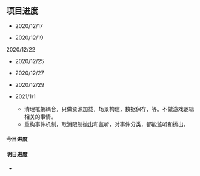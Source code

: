 ## 项目进度

- 2020/12/17

  <!-- - 增加UI代理调度者，当一个页面的UI过多又无法通过多界面的形式体现，这时就可以吧这个UI代理到另一个脚本中实现功能。 -->

- 2020/12/19

  <!-- - 增加数据监听，自动监听数据的更改并保存，而且能抛出改变位置和内容 -->
  <!-- - 增加数据被设置时在外部自由监听。 -->
  <!-- - 增加调试页面,可以自定义调试内容。根据调试方向进行扩展 -->
  <!-- - 所有数据默认是有代理的。 -->

2020/12/22

  <!-- - 增加ui适配，通过调整UI调度者中的fguiData属性适配 -->
  <!-- - 更改消息机制，不根据方法管理不同的消息了，直接发送不同类型的消息就行了。 -->

- 2020/12/25

  <!-- - 拆分预制体打包，可以分几个场景导出预制体，便于上传到平台时好分包。 -->

- 2020/12/27
  <!-- - 修改调试窗口调试内容 -->

- 2020/12/29

  <!-- - 数据保存限流，不管数据怎么改动，每一帧只执行一次。 -->

- 2021/1/1

  - 清理框架耦合，只做资源加载，场景构建，数据保存，等。不做游戏逻辑相关的事情。
  - 重构事件机制，取消限制抛出和监听，对事件分类，都能监听和抛出。

#### 今日进度
#### 明日进度
- 
